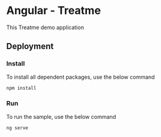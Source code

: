 # Angular -  Treatme

This Treatme demo application 

## Deployment

### Install

To install all dependent packages, use the below command

```sh
npm install
```

### Run

To run the sample, use the below command

```sh
ng serve
```


